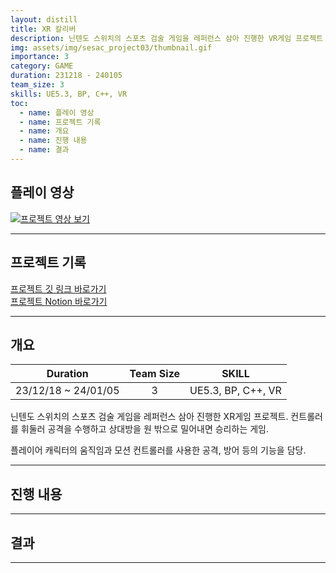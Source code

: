 ```yaml
---
layout: distill
title: XR 칼리버
description: 닌텐도 스위치의 스포츠 검술 게임을 레퍼런스 삼아 진행한 VR게임 프로젝트
img: assets/img/sesac_project03/thumbnail.gif
importance: 3
category: GAME
duration: 231218 - 240105
team_size: 3
skills: UE5.3, BP, C++, VR
toc:
  - name: 플레이 영상
  - name: 프로젝트 기록
  - name: 개요
  - name: 진행 내용
  - name: 결과
---
```


## 플레이 영상

[![프로젝트 영상 보기](https://img.youtube.com/vi/qxyVVmiFSUU/0.jpg)](https://youtu.be/qxyVVmiFSUU "프로젝트 영상 - 클릭하여 시청")

---

## 프로젝트 기록

<a href="https://github.com/Sho1007/SesacProject3" target="_blank">프로젝트 깃 링크 바로가기</a><br>
<a href="https://www.notion.so/3-XR-0687eb15a92542c3b981918fe4f334f6?pvs=4" target="_blank">프로젝트 Notion 바로가기</a>

---

## 개요

|       Duration       |      Team Size     |      SKILL      |
| :------------------: | :----------------: | :-------------: |
| 23/12/18 ~ 24/01/05  |         3          |  UE5.3, BP, C++, VR |

닌텐도 스위치의 스포츠 검술 게임을 레퍼런스 삼아 진행한 XR게임 프로젝트.
컨트롤러를 휘둘러 공격을 수행하고 상대방을 원 밖으로 밀어내면 승리하는 게임.

플레이어 캐릭터의 움직임과 모션 컨트롤러를 사용한 공격, 방어 등의 기능을 담당.

---

## 진행 내용



---

## 결과



---
